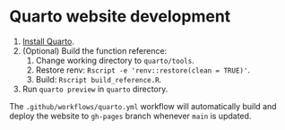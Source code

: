 # Quarto website development
1. [Install Quarto](https://quarto.org/docs/get-started/).
2. (Optional) Build the function reference:
    1. Change working directory to `quarto/tools`.
    2. Restore renv: `Rscript -e 'renv::restore(clean = TRUE)'`.
    3. Build: `Rscript build_reference.R`.
3. Run `quarto preview` in `quarto` directory.

The `.github/workflows/quarto.yml` workflow
will automatically build and deploy the website to `gh-pages` branch
whenever `main` is updated.
